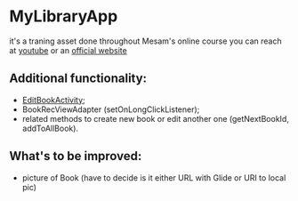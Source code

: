 # MyLibraryApp
it's a traning asset done throughout Mesam's online course you can reach at [youtube](https://www.youtube.com/watch?v=fis26HvvDII)
or an [official website](https://freeCodeCamp.org)

## Additional functionality:
- [EditBookActivity](app/src/main/java/org/nebobrod/mylibrary/EditBookActivity.java);
- BookRecViewAdapter (setOnLongClickListener);
- related methods to create new book or edit another one (getNextBookId, addToAllBook).

## What's to be improved:
- picture of Book (have to decide is it either URL with Glide or URI to local pic)

